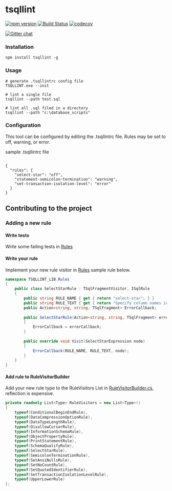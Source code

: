 # tsqllint

[![npm version](https://badge.fury.io/js/tsqllint.svg)](https://badge.fury.io/js/tsqllint)
[![Build Status](https://ci.appveyor.com/api/projects/status/github/tsqllint/tsqllint?svg=true&branch=master)](https://ci.appveyor.com/project/nathan-boyd/tsqllint)
[![codecov](https://codecov.io/gh/tsqllint/tsqllint/branch/master/graph/badge.svg)](https://codecov.io/gh/tsqllint/tsqllint)  

[![Gitter chat](https://img.shields.io/gitter/room/badges/shields.svg)](https://gitter.im/TSQLLint/Lobby)

### Installation 

```
npm install tsqllint -g
```

### Usage
```
# generate .tsqllintrc config file
TSQLLINT.exe --init

# lint a single file
tsqllint --path test.sql

# lint all .sql filed in a directory
tsqllint --path "c:\database_scripts"
```

### Configuration

This tool can be configured by editing the .tsqllintrc file. Rules may be set to off, warning, or error.

sample .tsqllintrc file

```

{
  "rules": {
    "select-star": "off",
    "statement-semicolon-termination": "warning",
    "set-transaction-isolation-level": "error"
  }
}
```

## Contributing to the project

### Adding a new rule

#### Write tests
Write some failing tests in [Rules](./TSQLLINT_TEST/rules-tests.cs)  

#### Write your rule
Implement your new rule visitor in [Rules](./TSQLLINT_LIB/Rules) sample rule below.

```csharp
namespace TSQLLINT_LIB.Rules 
{
    public class SelectStarRule : TSqlFragmentVisitor, ISqlRule
    {
        public string RULE_NAME { get { return "select-star"; } }
        public string RULE_TEXT { get { return "Specify column names in SELECT"; } }
        public Action<string, string, TSqlFragment> ErrorCallback;
    
        public SelectStarRule(Action<string, string, TSqlFragment> errorCallback)
        {
            ErrorCallback = errorCallback;
        }
    
        public override void Visit(SelectStarExpression node)
        {
            ErrorCallback(RULE_NAME, RULE_TEXT, node);
        }
    }
}
```

#### Add rule to RuleVisitorBuilder
Add your new rule type to the RuleVisitors List in [RuleVisitorBuilder.cs](./TSQLLINT_LIB/Parser/RuleVisitorBuilder.cs), reflection is expensive.

```csharp
private readonly List<Type> RuleVisitors = new List<Type>()
{
    typeof(ConditionalBeginEndRule),
    typeof(DataCompressionOptionRule),
    typeof(DataTypeLengthRule),
    typeof(DisallowCursorRule),
    typeof(InformationSchemaRule),
    typeof(ObjectPropertyRule),
    typeof(PrintStatementRule),
    typeof(SchemaQualifyRule),
    typeof(SelectStarRule),
    typeof(SemicolonTerminationRule),
    typeof(SetAnsiNullsRule),
    typeof(SetNoCountRule),
    typeof(SetQuotedIdentifierRule),
    typeof(SetTransactionIsolationLevelRule),
    typeof(UpperLowerRule)
};
```